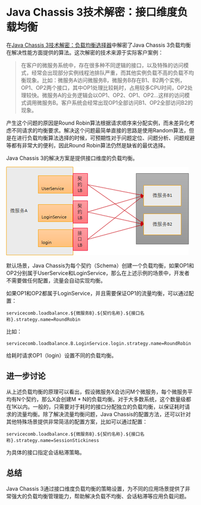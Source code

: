 # Java Chassis 3技术解密：接口维度负载均衡

在[Java Chassis 3技术解密：负载均衡选择器](load-balancer.md)中解密了Java Chassis 3负载均衡在解决性能方面提供的算法。这次解密的技术来源于实际客户案例：

> 在客户的微服务系统中，存在很多种不同逻辑的接口，以及特殊的访问模式，经常会出现部分实例线程池排队严重，而其他实例负载不高的负载不均衡现象。比如：微服务A访问微服务B，微服务B存在B1、B2两个实例，OP1、OP2两个接口，其中OP1处理比较耗时，占用较多CPU时间，OP2处理较快。微服务A的业务逻辑会以OP1、OP2、OP1、OP2...这样的访问模式调用微服务B。客户系统会经常出现OP1全部访问B1、OP2全部访问B2的现象。

产生这个问题的原因是Round Robin算法根据请求顺序来分配实例，而未差异化考虑不同请求的均衡要求。解决这个问题最简单直接的思路是使用Random算法，但是在进行负载均衡算法选择的时候，可预期性对于问题定位、问题分析、问题规避等都有非常大的便利，因此Round Robin算法仍然是缺省的最优选择。

Java Chassis 3的解决方案是提供接口维度的负载均衡。

![](load-blancer-operation.png)

默认场景，Java Chassis为每个契约（Schema）创建一个负载均衡，如果OP1和OP2分别属于UserService和LoginService，那么在上述示例的场景中，开发者不需要做任何配置，流量会自动实现均衡。

如果OP1和OP2都属于LoginService，并且需要保证OP1的流量均衡，可以通过配置：

```properties
servicecomb.loadbalance.${微服务B}.${契约名称}.${接口名称}.strategy.name=RoundRobin
```
比如：

```properties
servicecomb.loadbalance.B.LoginService.login.strategy.name=RoundRobin
```

给耗时请求OP1（login）设置不同的负载均衡。 

## 进一步讨论

从上述负载均衡的原理可以看出，假设微服务X会访问M个微服务，每个微服务平均有N个契约，那么X会创建M * N的负载均衡。对于大多数系统，这个数量级都在1K以内。一般的，只需要对于耗时的接口分配独立的负载均衡，以保证耗时请求的流量均衡。除了解决流量均衡问题，Java Chassis的配置方法，还可以针对其他特殊场景提供非常简洁的配置方案，比如可以通过配置：

```properties
servicecomb.loadbalance.${微服务B}.${契约名称}.${接口名称}.strategy.name=SessionStickiness
```

为具体的接口指定会话粘滞策略。 

## 总结

Java Chassis 3通过接口维度负载均衡的策略设置，为不同的应用场景提供了非常强大的负载均衡管理能力，帮助解决负载不均衡、会话粘滞等应用负载问题。 
